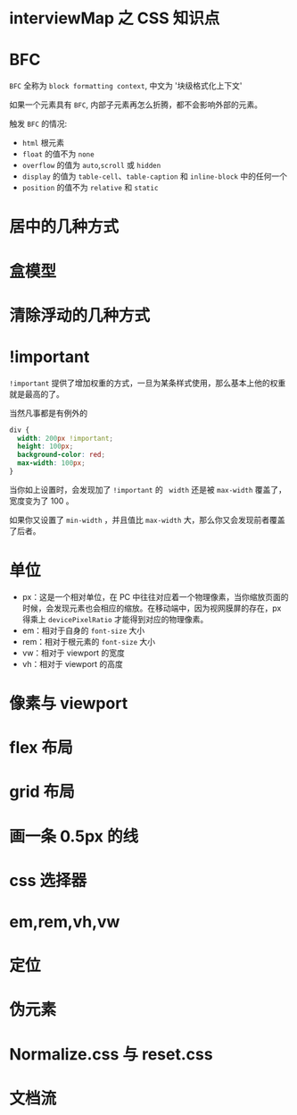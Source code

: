 # interviewMap 之 CSS 知识点

# BFC

`BFC` 全称为 `block formatting context`, 中文为 '块级格式化上下文'

如果一个元素具有 `BFC`, 内部子元素再怎么折腾，都不会影响外部的元素。

触发 `BFC` 的情况:
* `html` 根元素
* `float` 的值不为 `none`
* `overflow` 的值为 `auto`,`scroll` 或 `hidden`
* `display` 的值为 `table-cell`、`table-caption` 和 `inline-block` 中的任何一个
* `position` 的值不为 `relative` 和 `static`


# 居中的几种方式

# 盒模型

# 清除浮动的几种方式

# !important

`!important` 提供了增加权重的方式，一旦为某条样式使用，那么基本上他的权重就是最高的了。

当然凡事都是有例外的

```css
div {
  width: 200px !important;
  height: 100px;
  background-color: red;
  max-width: 100px;
}
```

当你如上设置时，会发现加了 `!important`  的 ` width` 还是被 `max-width` 覆盖了，宽度变为了 100 。

如果你又设置了 `min-width` ，并且值比 `max-width` 大，那么你又会发现前者覆盖了后者。

# 单位

- px：这是一个相对单位，在 PC 中往往对应着一个物理像素，当你缩放页面的时候，会发现元素也会相应的缩放。在移动端中，因为视网膜屏的存在，px 得乘上 `devicePixelRatio` 才能得到对应的物理像素。
- em：相对于自身的 `font-size` 大小
- rem：相对于根元素的 `font-size` 大小
- vw：相对于 viewport 的宽度
- vh：相对于 viewport 的高度

# 像素与 viewport

# flex 布局

# grid 布局

# 画一条 0.5px 的线

# css 选择器

# em,rem,vh,vw

# 定位

# 伪元素

# Normalize.css 与 reset.css

# 文档流